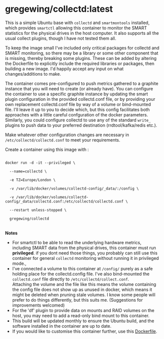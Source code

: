 # gregewing/collectd:latest

This is a simple Ubuntu base with <code>collectd</code> and <code>smartmontools</code> installed, which provides <code>smartctl</code> allowing this container to monitor the SMART statistics for the physical drives in the host computer.  It also supports all the usual collect plugins, though I have not tested them all. 

To keep the image small I've included only critical packages for collectd and SMART monitoring, so there may be a library or some other component that is missing, thereby breaking some plugins.  These can be added by altering the Dockerfile to explicitly include the required libraries or packages, then building a new image.  I'd happily accept any input on what changes/additions to make.

The container comes pre-configured to push metrics gathered to a graphite instance that you will need to create (or already have).  You can configure the container to use a specific graphite instance by updating the smart plugin configuration in the provided collectd.conf file, or by providing your own replacement collectd.conf file by way of a volume or bind-mounted file.  I'll leave it up to you to decide which, but this config facilitates both approaches with a little careful confguration of the docker parameters.  Similarly, you could configure collectd to use any of the standard <code>write_</code> plugins to push data to your preferred destination (rrdtool/kafka/redis etc.).  

Make whatever other configuration changes are necessary in <code>/etc/collectd/collectd.conf</code> to meet your requirements.

Create a container using this image with :

<code>
docker run -d -it --privileged \<br>
  --name=collectd \<br>
  -e TZ=Europe/London \<br>
  -v /var/lib/docker/volumes/collectd-config/_data/:/config \<br>
  -v /var/lib/docker/volumes/collectd-config/_data/collectd.conf:/etc/collectd/collectd.conf \<br>
  --restart unless-stopped \<br>
  gregewing/collectd
</code>
<br>


<b>Notes</b><br>
<ul type="disc">
<li>For smartctl to be able to read the underlying hardware metrics, including SMART data from the physical drives, this container must run <b>privileged</b>.  if you dont need those things, you probably can still use this container for general <code>collectd</code> monitoring without running it in privileged mode., </li>
<li>I've connected a volume to this container at <code>/config/</code> purely as a safe holding place for the collectd.config file.  I've also bind-mounted the <code>collectd.conf</code> file directly to <code>/etc/collectd/collect.conf</code>. <br>Attaching the volume and the file like this means the volume containing the config file does not show up as unused in docker, which means it might be deleted when pruning stale volumes. I know some people will prefer to do things differently, but this suits me. (Suggestions for improvements welcomed)</li>
<li>For the 'df' plugin to provide data on mounts and RAID volumes on the host, you may need to add a read-only bind mount to this container. </li>
<li>This build will be updated monthly to ensure the Ubuntu build, and the software installed in the container are up to date.</li>
<li>If you would like to customise this container further, use this <a href="https://github.com/gregewing/collectd/blob/master/Dockerfile">Dockerfile</a>.</li>
</ul>
